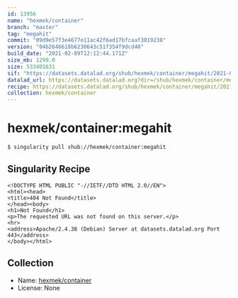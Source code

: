 ```yaml
---
id: 13956
name: "hexmek/container"
branch: "master"
tag: "megahit"
commit: "09d9e57f3e4677e11ac42f6ad17bfcaaf3019238"
version: "04b2646618b6230643c51f354f9dcd40"
build_date: "2021-02-09T12:12:44.171Z"
size_mb: 1299.0
size: 533401631
sif: "https://datasets.datalad.org/shub/hexmek/container/megahit/2021-02-09-09d9e57f-04b26466/04b2646618b6230643c51f354f9dcd40.sif"
datalad_url: https://datasets.datalad.org?dir=/shub/hexmek/container/megahit/2021-02-09-09d9e57f-04b26466/
recipe: https://datasets.datalad.org/shub/hexmek/container/megahit/2021-02-09-09d9e57f-04b26466/Singularity
collection: hexmek/container
---
```


# hexmek/container:megahit

```bash
$ singularity pull shub://hexmek/container:megahit
```

## Singularity Recipe

```singularity
<!DOCTYPE HTML PUBLIC "-//IETF//DTD HTML 2.0//EN">
<html><head>
<title>404 Not Found</title>
</head><body>
<h1>Not Found</h1>
<p>The requested URL was not found on this server.</p>
<hr>
<address>Apache/2.4.38 (Debian) Server at datasets.datalad.org Port 443</address>
</body></html>
```

## Collection

 - Name: [hexmek/container](https://github.com/hexmek/container)
 - License: None

